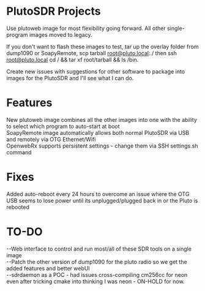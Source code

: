 # PlutoSDR Projects
Use plutoweb image for most flexibility going forward.  All other single-program images moved to legacy.

If you don't want to flash these images to test, tar up the overlay folder from dump1090 or SoapyRemote, scp tarball root@pluto.local:./ then ssh root@pluto.local cd / && tar xf root/tarball && ls /bin.

Create new issues with suggestions for other software to package into images for the PlutoSDR and I'll see what I can do.

# Features
New plutoweb image combines all the other images into one with the ability to select which program to auto-start at boot
<BR>SoapyRemote image automatically allows both normal PlutoSDR via USB and remotely via OTG Ethernet/Wifi
<BR>OpenwebRx supports persistent settings - change them via SSH settings.sh command

# Fixes
Added auto-reboot every 24 hours to overcome an issue where the OTG USB seems to lose power until its unplugged/plugged back in or the Pluto is rebooted

# TO-DO
--Web interface to control and run most/all of these SDR tools on a single image
<BR>--Patch the other version of dump1090 for the pluto radio so we get the added features and better webUI
<BR>--sdrdaemon as a POC - had issues cross-compiling cm256cc for neon even after tricking cmake into thinking I was neon - ON-HOLD for now.
